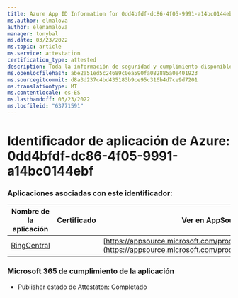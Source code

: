 ```yaml
---
title: Azure App ID Information for 0dd4bfdf-dc86-4f05-9991-a14bc0144ebf
ms.author: elmalova
author: elenamalova
manager: tonybal
ms.date: 03/23/2022
ms.topic: article
ms.service: attestation
certification_type: attested
description: Toda la información de seguridad y cumplimiento disponible para 0dd4bfdf-dc86-4f05-9991-a14bc0144ebf.
ms.openlocfilehash: abe2a51ed5c24689c0ea590fa082885a0e401923
ms.sourcegitcommit: d8a3d237c4bd435183b9ce95c316b4d7ce9d7201
ms.translationtype: MT
ms.contentlocale: es-ES
ms.lasthandoff: 03/23/2022
ms.locfileid: "63771591"
---
```

# <a name="azure-app-id-0dd4bfdf-dc86-4f05-9991-a14bc0144ebf"></a>Identificador de aplicación de Azure: 0dd4bfdf-dc86-4f05-9991-a14bc0144ebf


### <a name="apps-associated-with-this-id"></a>Aplicaciones asociadas con este identificador:
| **Nombre de la aplicación** | **Certificado** | **Ver en AppSource** |
|--------------|---------------|-----------------------|
| [RingCentral](../forward/WA200000135.md) |  | [https://appsource.microsoft.com/product/office/WA200000135](https://appsource.microsoft.com/product/office/WA200000135) |

### <a name="microsoft-365-app-compliance-status"></a>Microsoft 365 de cumplimiento de la aplicación
- Publisher estado de Attestaton: Completado
